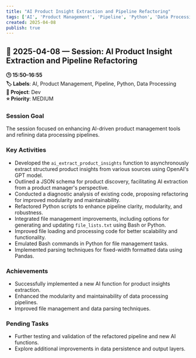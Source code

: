 ```yaml
---
title: "AI Product Insight Extraction and Pipeline Refactoring"
tags: ['AI', 'Product Management', 'Pipeline', 'Python', 'Data Processing']
created: 2025-04-08
publish: true
---
```


## 📅 2025-04-08 — Session: AI Product Insight Extraction and Pipeline Refactoring

**🕒 15:50–16:55**  
**🏷️ Labels**: AI, Product Management, Pipeline, Python, Data Processing  
**📂 Project**: Dev  
**⭐ Priority**: MEDIUM  


### Session Goal
The session focused on enhancing AI-driven product management tools and refining data processing pipelines.

### Key Activities
- Developed the `ai_extract_product_insights` function to asynchronously extract structured product insights from various sources using OpenAI's GPT model.
- Outlined a JSON schema for product discovery, facilitating AI extraction from a product manager's perspective.
- Conducted a diagnostic analysis of existing code, proposing refactoring for improved modularity and maintainability.
- Refactored Python scripts to enhance pipeline clarity, modularity, and robustness.
- Integrated file management improvements, including options for generating and updating `file_lists.txt` using Bash or Python.
- Improved file loading and processing code for better scalability and functionality.
- Emulated Bash commands in Python for file management tasks.
- Implemented parsing techniques for fixed-width formatted data using Pandas.

### Achievements
- Successfully implemented a new AI function for product insights extraction.
- Enhanced the modularity and maintainability of data processing pipelines.
- Improved file management and data parsing techniques.

### Pending Tasks
- Further testing and validation of the refactored pipeline and new AI functions.
- Explore additional improvements in data persistence and output layers.
